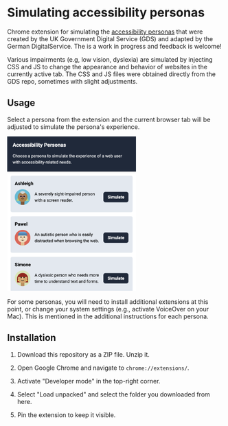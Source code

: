 # Simulating accessibility personas
Chrome extension for simulating the [accessibility personas](https://github.com/alphagov/accessibility-personas) that were created by the UK Government Digital Service (GDS) and adapted by the German DigitalService. The is a work in progress and feedback is welcome!

Various impairments (e.g, low vision, dyslexia) are simulated by injecting CSS and JS to change the appearance and behavior of websites in the currently active tab. The CSS and JS files were obtained directly from the GDS repo, sometimes with slight adjustments.


## Usage
Select a persona from the extension and the current browser tab will be adjusted to simulate the persona's experience.

<img src="images/screenshot.png" alt="Screenshot of the extension" width="300" >


For some personas, you will need to install additional extensions at this point, or change your system settings (e.g., activate VoiceOver on your Mac). This is mentioned in the additional instructions for each persona.


## Installation

1. Download this repository as a ZIP file. Unzip it.

2. Open Google Chrome and navigate to `chrome://extensions/`.

3. Activate "Developer mode" in the top-right corner.

4. Select "Load unpacked" and select the folder you downloaded from here.

5. Pin the extension to keep it visible. 

